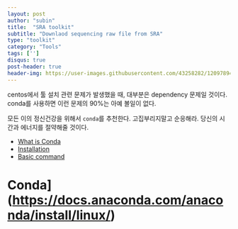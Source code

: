 ```yaml
---
layout: post
author: "subin"
title:  "SRA toolkit"
subtitle: "Downlaod sequencing raw file from SRA"
type: "toolkit"
category: "Tools"
tags: ['']
disqus: true
post-header: true
header-img: https://user-images.githubusercontent.com/43258282/120978944-03642b80-c7b0-11eb-80a8-3b5f45728026.jpg
---
```

centos에서 툴 설치 관련 문제가 발생했을 때, 대부분은 dependency 문제일 것이다. conda를 사용하면 이런 문제의 90%는 아예 볼일이 없다.

모든 이의 정신건강을 위해서 `conda`를 추천한다.
고집부리지말고 순응해라. 당신의 시간과 에너지를 절약해줄 것이다.

- [What is Conda](#conda)
- [Installation](#installation)
- [Basic command](#basic-command)

# Conda](https://docs.anaconda.com/anaconda/install/linux/)